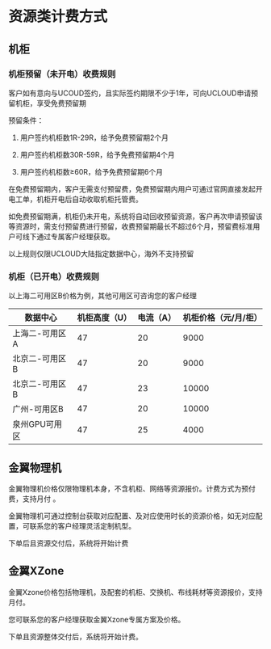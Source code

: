 # 资源类计费方式

## 机柜

### 机柜预留（未开电）收费规则

客户如有意向与UCOUD签约，且实际签约期限不少于1年，可向UCLOUD申请预留机柜，享受免费预留期

预留条件：

1. 用户签约机柜数1R-29R，给予免费预留期2个月

2. 用户签约机柜数30R-59R，给予免费预留期4个月 

3. 用户签约机柜数≥60R，给予免费预留期6个月

在免费预留期内，客户无需支付预留费，免费预留期内用户可通过官网直接发起开电工单，机柜开电后自动收取机柜托管费。

如免费预留期满，机柜仍未开电，系统将自动回收预留资源，客户再次申请预留该等资源时，需支付预留费进行预留，收费预留期最长不超过6个月，预留费标准用户可线下通过专属客户经理获取。

以上规则仅限UCLOUD大陆指定数据中心，海外不支持预留


### 机柜（已开电）收费规则

以上海二可用区B价格为例，其他可用区可咨询您的客户经理

| 数据中心       | 机柜高度（U） | 电流（A） | 机柜价格（元/月/柜） |
| -------------- | ------------- | --------- | -------------------- |
| 上海二-可用区A | 47            | 20        | 9000                |
| 北京二-可用区B | 47            | 20        | 9000                |
| 北京二-可用区B | 47            | 23       | 10000                |
| 广州-可用区B | 47            | 20        | 10000                |
| 泉州GPU可用区 | 47            | 25        | 4000                |


## 金翼物理机

金翼物理机价格仅限物理机本身，不含机柜、网络等资源报价。计费方式为预付费，支持月付 。

金翼物理机可通过控制台获取对应配置、及对应使用时长的资源价格，如无对应配置，可联系您的客户经理灵活定制机型。

下单后且资源交付后，系统将开始计费


## 金翼XZone

金翼Xzone价格包括物理机，及配套的机柜、交换机、布线耗材等资源报价，支持月付。

您可联系您的客户经理获取金翼Xzone专属方案及价格。

下单且资源整体交付后，系统将开始计费。


